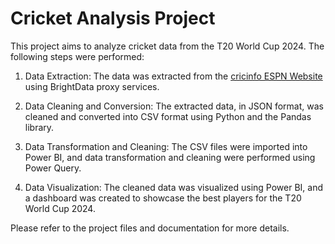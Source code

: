 # Cricket Analysis Project

This project aims to analyze cricket data from the T20 World Cup 2024. The following steps were performed:

1. Data Extraction: The data was extracted from the [cricinfo ESPN Website](https://www.espncricinfo.com/records/tournament/team-match-results/icc-men-s-t20-world-cup-2024-15946) using BrightData proxy services.

2. Data Cleaning and Conversion: The extracted data, in JSON format, was cleaned and converted into CSV format using Python and the Pandas library.

3. Data Transformation and Cleaning: The CSV files were imported into Power BI, and data transformation and cleaning were performed using Power Query.

4. Data Visualization: The cleaned data was visualized using Power BI, and a dashboard was created to showcase the best players for the T20 World Cup 2024.

Please refer to the project files and documentation for more details.
